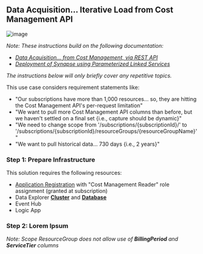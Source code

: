 ## Data Acquisition... Iterative Load from Cost Management API

![image](https://user-images.githubusercontent.com/44923999/190155800-820282af-0eb6-47ff-b392-ed1abf9783f9.png)

_Note: These instructions build on the following documentation:_
* _[Data Acquisition... from Cost Management, via REST API](Data_Acquisition_fromCostManagementAPI.md)_
* _[Deployment of Synapse using Parameterized Linked Services](Deployment_Synapse_ParameterizedLinkedServices.md)_

_The instructions below will only briefly cover any repetitive topics._

This use case considers requirement statements like:
* "Our subscriptions have more than 1,000 resources... so, they are hitting the Cost Management API's per-request limitation"
* "We want to pull more Cost Management API columns than before, but we haven't settled on a final set {i.e., capture should be dynamic}"
* "We need to change scope from '/subscriptions/{subscriptionId}/' to '/subscriptions/{subscriptionId}/resourceGroups/{resourceGroupName}'"
* "We want to pull historical data... 730 days {i.e., 2 years}"

### Step 1: Prepare Infrastructure
This solution requires the following resources:

* [Application Registration](Infrastructure_ApplicationRegistration.md) with "Cost Management Reader" role assignment (granted at subscription)
* Data Explorer [**Cluster**](Infrastructure_DataExplorer_Cluster.md) and [**Database**](Infrastructure_DataExplorer_Database.md)
* Event Hub
* Logic App

### Step 2: Lorem Ipsum

_Note: Scope ResourceGroup does not allow use of **BillingPeriod** and **ServiceTier** columns_
